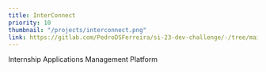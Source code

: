 ```yaml
---
title: InterConnect
priority: 10
thumbnail: "/projects/interconnect.png"
link: https://gitlab.com/PedroDSFerreira/si-23-dev-challenge/-/tree/main/project
---
```


Internship Applications Management Platform
